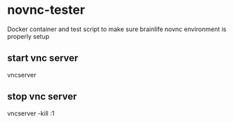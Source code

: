 # novnc-tester
Docker container and test script to make sure brainlife novnc environment is properly setup

## start vnc server 

vncserver

## stop vnc server

vncserver -kill :1
